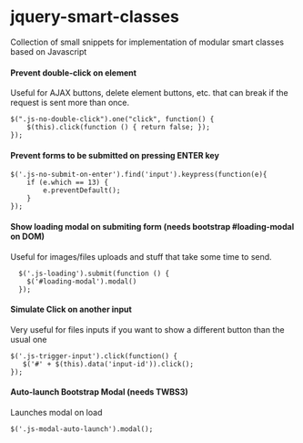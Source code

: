# jquery-smart-classes
Collection of small snippets for implementation of modular smart classes based on Javascript

#### Prevent double-click on element

Useful for AJAX buttons, delete element buttons, etc. that can break if the request is sent more than once.

    $(".js-no-double-click").one("click", function() {
        $(this).click(function () { return false; });
    });

#### Prevent forms to be submitted on pressing ENTER key

    $('.js-no-submit-on-enter').find('input').keypress(function(e){
        if (e.which == 13) {
            e.preventDefault();
        }
    });
    
#### Show loading modal on submiting form (needs bootstrap #loading-modal on DOM)

Useful for images/files uploads and stuff that take some time to send.
 
      $('.js-loading').submit(function () {
        $('#loading-modal').modal()
      });
      
#### Simulate Click on another input

Very useful for files inputs if you want to show a different button than the usual one

    $('.js-trigger-input').click(function() {
       $('#' + $(this).data('input-id')).click();
    });

#### Auto-launch Bootstrap Modal (needs TWBS3)

Launches modal on load

    $('.js-modal-auto-launch').modal();
